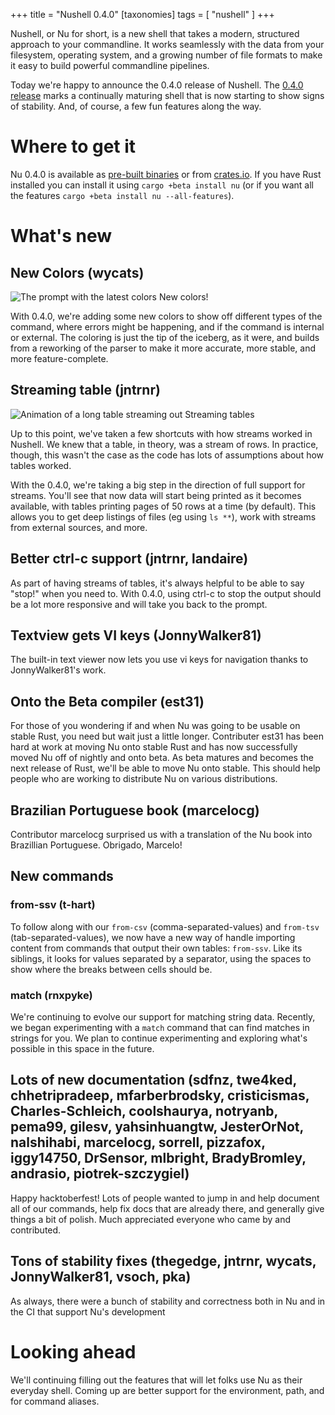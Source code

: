 +++
title = "Nushell 0.4.0"
[taxonomies]
tags = [ "nushell" ]
+++

Nushell, or Nu for short, is a new shell that takes a modern, structured approach to your commandline. It works seamlessly with the data from your filesystem, operating system, and a growing number of file formats to make it easy to build powerful commandline pipelines.

Today we're happy to announce the 0.4.0 release of Nushell.  The [0.4.0 release](https://github.com/nushell/nushell/releases/tag/0.4.0) marks a continually maturing shell that is now starting to show signs of stability.  And, of course, a few fun features along the way.

# Where to get it

Nu 0.4.0 is available as [pre-built binaries](https://github.com/nushell/nushell/releases/tag/0.4.0) or from [crates.io](https://crates.io/crates/nu). If you have Rust installed you can install it using `cargo +beta install nu` (or if you want all the features `cargo +beta install nu --all-features`).

# What's new

## New Colors (wycats)

![The prompt with the latest colors](http://jntrnr.com/images/0_4_0_new_colors.png)
New colors!

With 0.4.0, we're adding some new colors to show off different types of the command, where errors might be happening, and if the command is internal or external. The coloring is just the tip of the iceberg, as it were, and builds from a reworking of the parser to make it more accurate, more stable, and more feature-complete.

## Streaming table (jntrnr)

![Animation of a long table streaming out](http://jntrnr.com/images/0_4_0_streaming_table.gif)
Streaming tables

Up to this point, we've taken a few shortcuts with how streams worked in Nushell.  We knew that a table, in theory, was a stream of rows. In practice, though, this wasn't the case as the code has lots of assumptions about how tables worked.

With the 0.4.0, we're taking a big step in the direction of full support for streams.  You'll see that now data will start being printed as it becomes available, with tables printing pages of 50 rows at a time (by default).  This allows you to get deep listings of files (eg using `ls **`), work with streams from external sources, and more.

## Better ctrl-c support (jntrnr, landaire)

As part of having streams of tables, it's always helpful to be able to say "stop!" when you need to. With 0.4.0, using ctrl-c to stop the output should be a lot more responsive and will take you back to the prompt.

## Textview gets VI keys (JonnyWalker81)

The built-in text viewer now lets you use vi keys for navigation thanks to JonnyWalker81's work.

## Onto the Beta compiler (est31)

For those of you wondering if and when Nu was going to be usable on stable Rust, you need but wait just a little longer. Contributer est31 has been hard at work at moving Nu onto stable Rust and has now successfully moved Nu off of nightly and onto beta. As beta matures and becomes the next release of Rust, we'll be able to move Nu onto stable. This should help people who are working to distribute Nu on various distributions.

## Brazilian Portuguese book (marcelocg)

Contributor marcelocg surprised us with a translation of the Nu book into Brazillian Portuguese. Obrigado, Marcelo!

## New commands

### from-ssv (t-hart)

To follow along with our `from-csv` (comma-separated-values) and `from-tsv` (tab-separated-values), we now have a new way of handle importing content from commands that output their own tables: `from-ssv`.  Like its siblings, it looks for values separated by a separator, using the spaces to show where the breaks between cells should be.

### match (rnxpyke)

We're continuing to evolve our support for matching string data. Recently, we began experimenting with a `match` command that can find matches in strings for you. We plan to continue experimenting and exploring what's possible in this space in the future.

## Lots of new documentation (sdfnz, twe4ked, chhetripradeep, mfarberbrodsky, cristicismas, Charles-Schleich, coolshaurya, notryanb, pema99, gilesv, yahsinhuangtw, JesterOrNot, nalshihabi, marcelocg, sorrell, pizzafox, iggy14750, DrSensor, mlbright, BradyBromley, andrasio, piotrek-szczygiel)

Happy hacktoberfest!  Lots of people wanted to jump in and help document all of our commands, help fix docs that are already there, and generally give things a bit of polish. Much appreciated everyone who came by and contributed.

## Tons of stability fixes (thegedge, jntrnr, wycats, JonnyWalker81, vsoch, pka)

As always, there were a bunch of stability and correctness both in Nu and in the CI that support Nu's development

# Looking ahead

We'll continuing filling out the features that will let folks use Nu as their everyday shell. Coming up are better support for the environment, path, and for command aliases.
